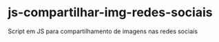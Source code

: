 # js-compartilhar-img-redes-sociais
Script em JS para compartilhamento de imagens nas redes sociais
